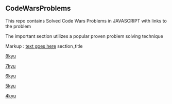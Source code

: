## CodeWarsProblems
This repo contains Solved Code Wars Problems in JAVASCRIPT with links to the problem

The important section utilizes a popular proven problem solving technique


Markup : [text goes here](#section_name)
          section_title<a name="section_name"></a> 

[8kyu](https://github.com/anickacodes/CodeWarsProblems/tree/main/8kyu)

[7kyu](https://github.com/anickacodes/CodeWarsProblems/tree/main/7kyu)

[6kyu](https://github.com/anickacodes/CodeWarsProblems/tree/main/6kyu)

[5kyu](https://github.com/anickacodes/CodeWarsProblems/tree/main/5kyu)

[4kyu](#4kyu)


